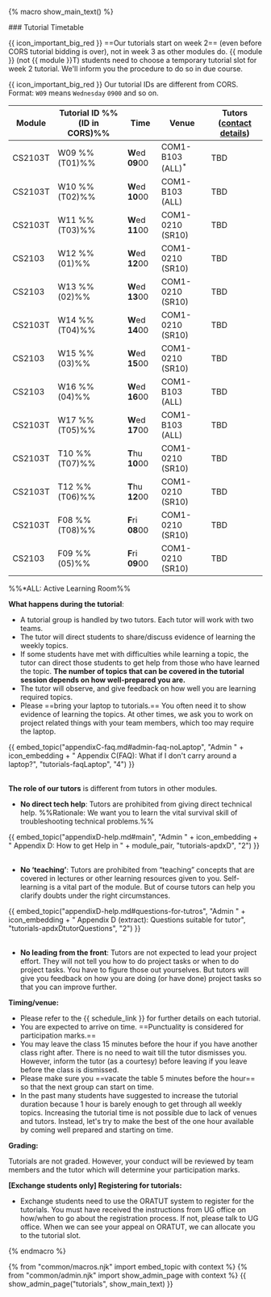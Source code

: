 {% macro show_main_text() %}
<div id="main">

<panel type="seamless" expanded >
<span slot="header" class="card-title"><markdown>### Tutorial Timetable</markdown></span>
<div id="tutorialTimetable">

<tip-box> 

{{ icon_important_big_red }} ==Our tutorials start on week 2== (even before CORS tutorial bidding is over), not in week 3 as other modules do. {{ module }} (not {{ module }}T) students need to choose a temporary tutorial slot for week 2 tutorial. We'll inform you the procedure to do so in due course.

{{ icon_important_big_red }} Our tutorial IDs are different from CORS. Format: `W09` means `Wednesday` `0900` and so on.

</tip-box>

| Module   | Tutorial ID %%(ID in CORS)%%| Time | Venue             | Tutors (<a href="{{ baseUrl }}/admin/instructors.html">contact details</a>)
|----------|-----------------|------------------|-------------------|----
| CS2103T   | W09  %%(T01)%% | **W**ed **09**00 | COM1-B103 (ALL)<sup>*</sup>   | TBD
| CS2103T   | W10  %%(T02)%% | **W**ed **10**00 | COM1-B103 (ALL) | TBD
| CS2103T   | W11  %%(T03)%% | **W**ed **11**00 |  COM1-0210 (SR10) | TBD
| CS2103  | W12  %%(01)%% | **W**ed **12**00 | COM1-0210 (SR10)  | TBD
| CS2103   | W13  %%(02)%% | **W**ed **13**00 | COM1-0210 (SR10)  | TBD
| CS2103T  | W14  %%(T04)%% | **W**ed **14**00 | COM1-0210 (SR10)  | TBD
| CS2103  | W15  %%(03)%% | **W**ed **15**00 | COM1-0210 (SR10)  | TBD
| CS2103  | W16  %%(04)%% | **W**ed **16**00 | COM1-B103 (ALL)   | TBD
| CS2103T  | W17  %%(T05)%% | **W**ed **17**00 | COM1-B103 (ALL)   | TBD
| CS2103T   | T10  %%(T07)%%  | **T**hu **10**00 | COM1-0210 (SR10)  | TBD
| CS2103T  | T12  %%(T06)%% | **T**hu **12**00 | COM1-0210 (SR10)  | TBD            
| CS2103T  | F08  %%(T08)%% | **F**ri **08**00 | COM1-0210 (SR10)  | TBD
| CS2103   | F09  %%(05)%% | **F**ri **09**00 | COM1-0210 (SR10)  | TBD

%%*ALL: Active Learning Room%%

</div>
</panel>

<panel type="seamless" header="### Tutorial Structure" expanded >
<div id="tutorialStructure">

**What happens during the tutorial**:

* A tutorial group is handled by two tutors. Each tutor will work with two teams.
* The tutor will direct students to share/discuss evidence of learning the weekly topics.
* If some students have met with difficulties while learning a topic, the tutor can direct those students to get help from those who have learned the topic. **The number of topics that can be covered in the tutorial session depends on how well-prepared you are.**
* The tutor will observe, and give feedback on how well you are learning required topics.
* Please ==bring your laptop to tutorials.== You often need it to show evidence of learning the topics. At other times, we ask you to work on project related things with your team members, which too may require the laptop.

<div class="indented-level2">
{{ embed_topic("appendixC-faq.md#admin-faq-noLaptop", "Admin " + icon_embedding + " Appendix C(FAQ): What if I don't carry around a laptop?", "tutorials-faqLaptop", "4") }}
</div>

<br/>

**The role of our tutors** is different from tutors in other modules.

* **No direct tech help**: Tutors are prohibited from giving direct technical help. %%Rationale: We want you to learn the vital survival skill of troubleshooting technical problems.%%

<div class="indented-level2">
{{ embed_topic("appendixD-help.md#main", "Admin " + icon_embedding + " Appendix D: How to get Help in " + module_pair, "tutorials-apdxD", "2") }}
</div>

<br/>

* **No ‘teaching’**: Tutors are prohibited from “teaching” concepts that are covered in lectures or other learning resources given to you. Self-learning is a vital part of the module. But of course tutors can help you clarify doubts under the right circumstances.

<div class="indented-level2">
{{ embed_topic("appendixD-help.md#questions-for-tutros", "Admin " + icon_embedding + " Appendix D (extract): Questions suitable for tutor", "tutorials-apdxDtutorQuestions", "2") }}
</div>

<br/>

* **No leading from the front**: Tutors are not expected to lead your project effort. They will not tell you how to do project tasks or when to do project tasks. You have to figure those out yourselves. But tutors will give you feedback on how you are doing (or have done) project tasks so that you can improve further.   

**Timing/venue:**

* Please refer to the {{ schedule_link }} for further details on each tutorial.
* You are expected to arrive on time. ==Punctuality is considered for participation marks.==
* You may leave the class 15 minutes before the hour if you have another class right after. There is no need to wait till the tutor dismisses you. However, inform the tutor (as a courtesy) before leaving if you leave before the class is dismissed.
* Please make sure you ==vacate the table 5 minutes before the hour== so that the next group can start on time.
* In the past many students have suggested to increase the tutorial duration because 1 hour is barely enough to get through all weekly topics. Increasing the tutorial time is not possible due to lack of venues and tutors. Instead, let's try to make the best of the one hour available by coming well prepared and starting on time.

**Grading:**

Tutorials are not graded. However, your conduct will be reviewed by team members and the tutor which will determine your participation marks.

<div id="exchangeStudentTutorialSignup">

**[Exchange students only] Registering for tutorials:**

* Exchange students need to use the ORATUT system to register for the tutorials. You must have received the instructions from UG office on how/when to go about the registration process. If not, please talk to UG office. When we can see your appeal on ORATUT, we can allocate you to the tutorial slot.
</div>


</div>
</panel>
</div>
{% endmacro %}

{% from "common/macros.njk" import embed_topic with context %}
{% from "common/admin.njk" import show_admin_page with context %}
{{ show_admin_page("tutorials", show_main_text) }}
